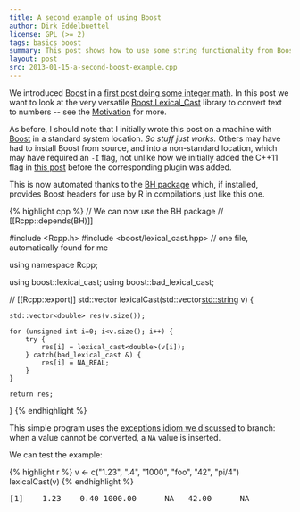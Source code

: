 ```yaml
---
title: A second example of using Boost
author: Dirk Eddelbuettel
license: GPL (>= 2)
tags: basics boost
summary: This post shows how to use some string functionality from Boost
layout: post
src: 2013-01-15-a-second-boost-example.cpp
---
```

We introduced [Boost](http://www.boost.org) in a 
[first post doing some integer math](../a-first-boost-example). In this post we want
to look at the very versatile 
[Boost.Lexical_Cast](http://www.boost.org/doc/libs/1_52_0/doc/html/boost_lexical_cast.html)
library to convert text to numbers -- see the 
[Motivation](http://www.boost.org/doc/libs/1_51_0/doc/html/boost_lexical_cast.html#boost_lexical_cast.motivation)
for more.

As before, I should note that I initially wrote this post on a machine with [Boost](http://www.boost.org) 
in a standard system location. <em>So stuff just works.</em> Others may have had to install Boost from source,
and into a non-standard location, which may have required an <code>-I</code> flag, 
not unlike how we initially added 
the C++11 flag in [this post](../first-steps-with-C++11) before the corresponding plugin was added. 

This is now automated thanks to the
[BH package](http://dirk.eddelbuettel.com/code/bh.html) which, if installed, provides Boost headers 
for use by R in compilations just like this one.



{% highlight cpp %}
// We can now use the BH package
// [[Rcpp::depends(BH)]]

#include <Rcpp.h>
#include <boost/lexical_cast.hpp>  	// one file, automatically found for me

using namespace Rcpp;

using boost::lexical_cast;
using boost::bad_lexical_cast;
 
// [[Rcpp::export]]
std::vector<double> lexicalCast(std::vector<std::string> v) {

    std::vector<double> res(v.size());

    for (unsigned int i=0; i<v.size(); i++) {
        try {
            res[i] = lexical_cast<double>(v[i]);
        } catch(bad_lexical_cast &) {
            res[i] = NA_REAL;
        }
    }

    return res;
}
{% endhighlight %}

This simple program uses the [exceptions idiom we
discussed](../intro-to-exceptions) to branch: when a value cannot
be converted, a `NA` value is inserted.  

We can test the example:


{% highlight r %}
v <- c("1.23", ".4", "1000", "foo", "42", "pi/4")
lexicalCast(v)
{% endhighlight %}



<pre class="output">
[1]    1.23    0.40 1000.00      NA   42.00      NA
</pre>
